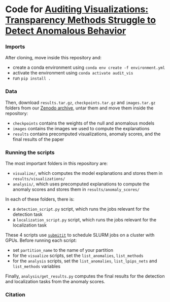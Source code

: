 # Code for [Auditing Visualizations: Transparency Methods Struggle to Detect Anomalous Behavior](https://arxiv.org/abs/2206.13498)

### Imports

After cloning, move inside this repository and: 
* create a conda environment using `conda env create -f environment.yml`
* activate the environment using `conda activate audit_vis`
* run `pip install .`


### Data

Then, download `results.tar.gz`, `checkpoints.tar.gz` and `images.tar.gz` folders from our [Zenodo archive](), untar them and move them inside the repository:
* `checkpoints` contains the weights of the null and anomalous models
* `images` contains the images we used to compute the explanations
* `results` contains precomputed visualizations, anomaly scores, and the final results of the paper


### Running the scripts

The most important folders in this repository are: 
* `visualize/`, which computes the model explanations and stores them in `results/visualizations/`
* `analysis/`, which uses precomputed explanations to compute the anomaly scores and stores them in `results/anomaly_scores/`

In each of these folders, there is: 
* a `detection_script.py` script, which runs the jobs relevant for the detection task
* a `localization_script.py` script, which runs the jobs relevant for the localization task

These 4 scripts use [`submitit`](https://github.com/facebookincubator/submitit/) to schedule SLURM jobs on a cluster with GPUs. Before running each script: 
* set `partition_name` to the name of your partition
* for the `visualize` scripts, set the `list_anomalies`, `list_methods`
* for the `analysis` scripts, set the `list_anomalies`, `list_lpips_nets` and `list_methods` variables

Finally, `analysis/get_results.py` computes the final results for the detection and localization tasks from the anomaly scores.

### Citation
